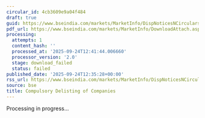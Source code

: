 ```yaml
---
circular_id: 4cb3609e9a04f484
draft: true
guid: https://www.bseindia.com/markets/MarketInfo/DispNoticesNCirculars.aspx?Noticeid={8DC8ABE7-E7B3-43EE-BCBD-C85370F71B68}&noticeno=20250924-36&dt=09/24/2025&icount=36&totcount=38&flag=0
pdf_url: https://www.bseindia.com/markets/MarketInfo/DownloadAttach.aspx?id=20250924-36&attachedId=
processing:
  attempts: 1
  content_hash: ''
  processed_at: '2025-09-24T12:41:44.006660'
  processor_version: '2.0'
  stage: download_failed
  status: failed
published_date: '2025-09-24T12:35:28+00:00'
rss_url: https://www.bseindia.com/markets/MarketInfo/DispNoticesNCirculars.aspx?Noticeid={8DC8ABE7-E7B3-43EE-BCBD-C85370F71B68}&noticeno=20250924-36&dt=09/24/2025&icount=36&totcount=38&flag=0
source: bse
title: Compulsory Delisting of Companies
---
```


Processing in progress...